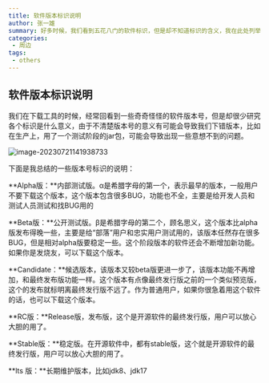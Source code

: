 ```yaml
---
title: 软件版本标识说明
author: 张一雄
summary: 好多时候，我们看到五花八门的软件标识，但是却不知道标识的含义，我在此处列举了几个。
categories:
 - 周边
tags:
 - others
---
```


## 软件版本标识说明

我们在下载工具的时候，经常回看到一些奇奇怪怪的软件版本号，但是却很少研究各个标识是什么意义，由于不清楚版本号的意义有可能会导致我们下错版本，比如在生产上，用了一个测试阶段的jar包，可能会导致出现一些意想不到的问题。

![image-20230721141938733](https://img.myfox.fun/img/20230721141939.png)

下面是我总结的一些版本号标识的说明：

**Alpha版：**内部测试版。α是希腊字母的第一个，表示最早的版本，一般用户不要下载这个版本，这个版本包含很多BUG，功能也不全，主要是给开发人员和测试人员测试和找BUG用的

**Beta版：**公开测试版。β是希腊字母的第二个，顾名思义，这个版本比alpha版发布得晚一些，主要是给“部落”用户和忠实用户测试用的，该版本任然存在很多BUG，但是相对alpha版要稳定一些。这个阶段版本的软件还会不断增加新功能。如果你是发烧友，可以下载这个版本。

**Candidate：**候选版本，该版本又较beta版更进一步了，该版本功能不再增加，和最终发布版功能一样。这个版本有点像最终发行版之前的一个类似预览版，这个的发布就标明离最终发行版不远了。作为普通用户，如果你很急着用这个软件的话，也可以下载这个版本。

**RC版：**Release版，发布版，这个是开源软件的最终发行版，用户可以放心大胆的用了。

**Stable版：**稳定版。在开源软件中，都有stable版，这个就是开源软件的最终发行版，用户可以放心大胆的用了。

**lts 版：**长期维护版本，比如jdk8、jdk17

